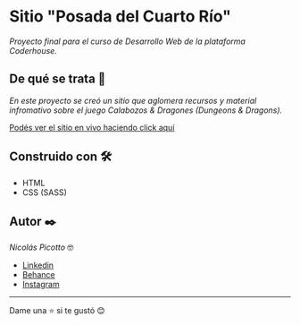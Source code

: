 # Sitio "Posada del Cuarto Río"

_Proyecto final para el curso de Desarrollo Web de la plataforma Coderhouse._

## De qué se trata 🚀

_En este proyecto se creó un sitio que aglomera recursos y material infromativo sobre el juego Calabozos & Dragones (Dungeons & Dragons)._  

[Podés ver el sitio en vivo haciendo click aquí](https://posadadelcuartorio.000webhostapp.com/)

## Construido con 🛠️
 * HTML
 * CSS (SASS)

## Autor ✒️

_Nicolás Picotto_ :nerd_face:

 * [Linkedin](https://github.com/NicoPicotto)
 * [Behance](https://www.behance.net/nicolaspicotto)
 * [Instagram](https://www.instagram.com/npicotto)

---
Dame una :star: si te gustó 😊
